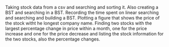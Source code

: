 Taking stock data from a csv and searching and sorting it.
Also creating a BST and searching in a BST.
Recording the time spent on linear searching and searching and building a BST.
Plotting a figure that shows the price of the stock witht he longest company name.
Finding two stocks with the largest percentage change in price within a month, one for the price increase and one for the price decrease and listing the stock information for the two stocks, also the percentage changes.

